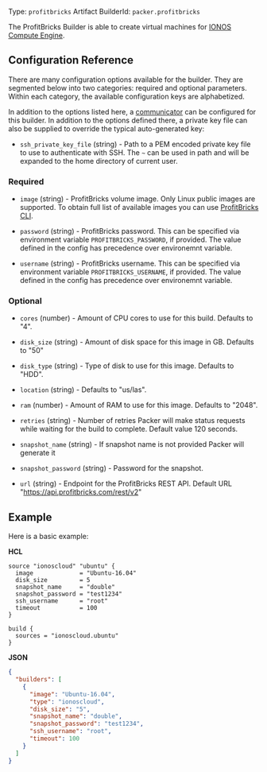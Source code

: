 Type: `profitbricks`
Artifact BuilderId: `packer.profitbricks`

The ProfitBricks Builder is able to create virtual machines for
[IONOS Compute Engine](https://cloud.ionos.com/compute).

## Configuration Reference

There are many configuration options available for the builder. They are
segmented below into two categories: required and optional parameters. Within
each category, the available configuration keys are alphabetized.

In addition to the options listed here, a
[communicator](/docs/templates/legacy_json_templates/communicator) can be configured for this
builder. In addition to the options defined there, a private key file
can also be supplied to override the typical auto-generated key:

- `ssh_private_key_file` (string) - Path to a PEM encoded private key file to use to authenticate with SSH.
  The `~` can be used in path and will be expanded to the home directory
  of current user.


### Required

- `image` (string) - ProfitBricks volume image. Only Linux public images are
  supported. To obtain full list of available images you can use
  [ProfitBricks CLI](https://github.com/profitbricks/profitbricks-cli#image).

- `password` (string) - ProfitBricks password. This can be specified via
  environment variable `PROFITBRICKS_PASSWORD`, if provided. The value
  defined in the config has precedence over environemnt variable.

- `username` (string) - ProfitBricks username. This can be specified via
  environment variable `PROFITBRICKS_USERNAME`, if provided. The value
  defined in the config has precedence over environemnt variable.

### Optional

- `cores` (number) - Amount of CPU cores to use for this build. Defaults to
  "4".

- `disk_size` (string) - Amount of disk space for this image in GB. Defaults
  to "50"

- `disk_type` (string) - Type of disk to use for this image. Defaults to
  "HDD".

- `location` (string) - Defaults to "us/las".

- `ram` (number) - Amount of RAM to use for this image. Defaults to "2048".

- `retries` (string) - Number of retries Packer will make status requests
  while waiting for the build to complete. Default value 120 seconds.

- `snapshot_name` (string) - If snapshot name is not provided Packer will
  generate it

- `snapshot_password` (string) - Password for the snapshot.
<!-- markdown-link-check-disable -->
- `url` (string) - Endpoint for the ProfitBricks REST API. Default URL
"<https://api.profitbricks.com/rest/v2>"
<!-- markdown-link-check-enable -->

## Example

Here is a basic example:

**HCL**

```hcl
source "ionoscloud" "ubuntu" {
  image             = "Ubuntu-16.04"
  disk_size         = 5
  snapshot_name     = "double"
  snapshot_password = "test1234"
  ssh_username      = "root"
  timeout           = 100
}

build {
  sources = "ionoscloud.ubuntu"
}
```

**JSON**

```json
{
  "builders": [
    {
      "image": "Ubuntu-16.04",
      "type": "ionoscloud",
      "disk_size": "5",
      "snapshot_name": "double",
      "snapshot_password": "test1234",
      "ssh_username": "root",
      "timeout": 100
    }
  ]
}
```
